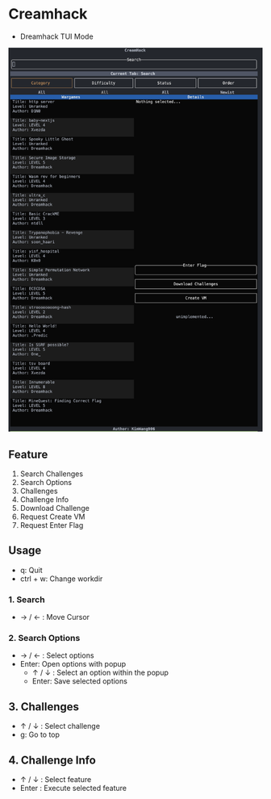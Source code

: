 # Creamhack

* Dreamhack TUI Mode

![alt text](images/view.png)

## Feature

1. Search Challenges
2. Search Options
3. Challenges
4. Challenge Info
5. Download Challenge
6. Request Create VM
7. Request Enter Flag

## Usage

* q: Quit
* ctrl + w: Change workdir

### 1. Search

* → / ← : Move Cursor

### 2. Search Options

* → / ← : Select options
* Enter: Open options with popup
  * ↑ / ↓ : Select an option within the popup
  * Enter: Save selected options

## 3. Challenges

* ↑ / ↓ : Select challenge
* g: Go to top

## 4. Challenge Info

* ↑ / ↓ : Select feature
* Enter : Execute selected feature
